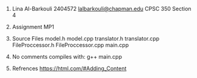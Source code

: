 1. Lina Al-Barkouli
2404572
lalbarkouli@chapman.edu
CPSC 350 Section 4

2. Assignment MP1

3. Source Files
model.h
model.cpp
translator.h
translator.cpp
FileProccessor.h
FileProccessor.cpp
main.cpp

4. No comments
compiles with:
g++ main.cpp

5. Refrences
https://html.com/#Adding_Content
